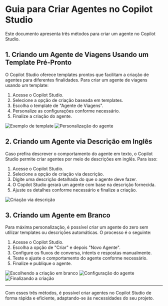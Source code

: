 # Guia para Criar Agentes no Copilot Studio

Este documento apresenta três métodos para criar um agente no Copilot Studio.

## 1. Criando um Agente de Viagens Usando um Template Pré-Pronto

O Copilot Studio oferece templates prontos que facilitam a criação de agentes para diferentes finalidades. Para criar um agente de viagens usando um template:

1. Acesse o Copilot Studio.
2. Selecione a opção de criação baseada em templates.
3. Escolha o template de "Agente de Viagens".
4. Personalize as configurações conforme necessário.
5. Finalize a criação do agente.

![Exemplo de template](https://github.com/user-attachments/assets/e803d684-834c-4d3e-ab7c-586b45691bc7)
![Personalização do agente](https://github.com/user-attachments/assets/2d4090ec-8048-473a-9568-e6171eb6f89e)

## 2. Criando um Agente via Descrição em Inglês

Caso prefira descrever o comportamento do agente em texto, o Copilot Studio permite criar agentes por meio de descrições em inglês. Para isso:

1. Acesse o Copilot Studio.
2. Selecione a opção de criação via descrição.
3. Digite uma descrição detalhada do que o agente deve fazer.
4. O Copilot Studio gerará um agente com base na descrição fornecida.
5. Ajuste os detalhes conforme necessário e finalize a criação.

![Criação via descrição](https://github.com/user-attachments/assets/64473518-67b5-4fbd-9f37-3d84dab1d7f9)

## 3. Criando um Agente em Branco

Para máxima personalização, é possível criar um agente do zero sem utilizar templates ou descrições automáticas. O processo é o seguinte:

1. Acesse o Copilot Studio.
2. Escolha a opção de "Criar" e depois "Novo Agente".
3. Configure os fluxos de conversa, intents e respostas manualmente.
4. Teste e ajuste o comportamento do agente conforme necessário.
5. Finalize e publique o agente.

![Escolhendo a criação em branco](https://github.com/user-attachments/assets/6d26514b-ee9f-439a-88e6-37e98cbcded0)
![Configuração do agente](https://github.com/user-attachments/assets/1a219600-1324-4873-9b99-8fcd88981b7b)
![Finalizando a criação](https://github.com/user-attachments/assets/5cdee106-c936-4b69-922b-78ae88e5804f)

---

Com esses três métodos, é possível criar agentes no Copilot Studio de forma rápida e eficiente, adaptando-se às necessidades do seu projeto.
